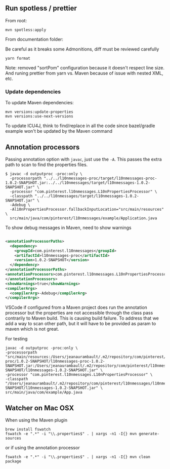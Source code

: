 
## Run spotless / prettier

From root:

```shell
mvn spotless:apply
```

From documentation folder:

Be careful as it breaks some Admonitions, diff must be reviewed carefully

```shell
yarn format
```

Note: removed "sortPom" configuration because it doesn't respect line size. And runing prettier
from yarn vs. Maven because of issue with nested XML, etc.

### Update dependencies

To update Maven dependencies:

```
mvn versions:update-properties
mvn versions:use-next-versions
```

To update ICU4J, think to find/replace in all the code since bazel/gradle example won't be updated
by the Maven command

## Annotation processors

Passing annotation option with `javac`, just use the `-A`. This passes the extra path to scan to
find the properties files.

```shell
$ javac -d outputproc -proc:only \
  -processorpath "../../l10nmessages-proc/target/l10nmessages-proc-1.0.2-SNAPSHOT.jar:../../l10nmessages/target/l10nmessages-1.0.2-SNAPSHOT.jar" \
  -processor "com.pinterest.l10nmessages.L10nPropertiesProcessor" \
  -classpath "../../l10nmessages/target/l10nmessages-1.0.2-SNAPSHOT.jar" \
  -Adebug \
  -Al10nPropertiesProcessor.fallbackInputLocation="src/main/resources" \
  src/main/java/com/pinterest/l10nmessages/example/Application.java
```

To show debug messages in Maven, need to show warnings

```xml

<annotationProcessorPaths>
  <dependency>
    <groupId>com.pinterest.l10nmessages</groupId>
    <artifactId>l10nmessages-proc</artifactId>
    <version>1.0.2-SNAPSHOT</version>
  </dependency>
</annotationProcessorPaths>
<annotationProcessors>com.pinterest.l10nmessages.L10nPropertiesProcessor
</annotationProcessors>
<showWarnings>true</showWarnings>
<compilerArgs>
  <compilerArg>-Adebug</compilerArg>
</compilerArgs>
```

VSCode if configured from a Maven project does run the annotation processor but the properties
are not accessible through the class pass contrarily to Maven build. This is causing build 
failure. To address that we add a way to scan other path, but it will have to be provided 
as param to maven which is not great.



For testing
```
javac -d outputproc -proc:only \
-processorpath "src/main/resources:/Users/jeanaurambault/.m2/repository/com/pinterest/l10nmessages/l10nmessages-proc/1.0.2-SNAPSHOT/l10nmessages-proc-1.0.2-SNAPSHOT.jar:/Users/jeanaurambault/.m2/repository/com/pinterest/l10nmessages/l10nmessages/1.0.2-SNAPSHOT/l10nmessages-1.0.2-SNAPSHOT.jar" \
-processor "com.pinterest.l10nmessages.L10nPropertiesProcessor" \
-classpath "/Users/jeanaurambault/.m2/repository/com/pinterest/l10nmessages/l10nmessages/1.0.2-SNAPSHOT/l10nmessages-1.0.2-SNAPSHOT.jar" \
src/main/java/com/example/App.java
```

## Watcher on Mac OSX

When using the Maven plugin

```
brew install fswatch
fswatch -e ".*" -i "\\.properties$" . | xargs -n1 -I{} mvn generate-sources
```

or if using the annotation processor

```
fswatch -e ".*" -i "\\.properties$" . | xargs -n1 -I{} mvn clean package
```